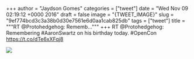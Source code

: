 
+++
author = "Jaydson Gomes"
categories = ["tweet"]
date = "Wed Nov 09 02:19:12 +0000 2016"
draft = false
image = "{TWEET_IMAGE}"
slug = "9ef774bcd3c3a38b0d30e7561e6d0aa1cab825db"
tags = ["tweet"]
title = """RT @Protohedgehog: Rememb..."""
+++
RT @Protohedgehog: Remembering #AaronSwartz on his birthday today. #OpenCon https://t.co/dTe6xXFqj8

![](/images/tweet-media/796175277235834880-Cwv2gdWXgAQCkhM.jpg)